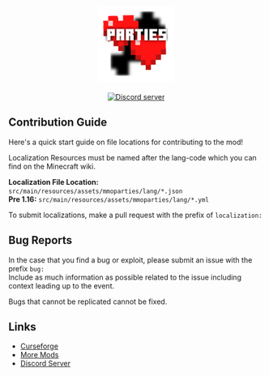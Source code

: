 <div align="center">

<img src="https://github.com/matthe815/mmo-parties/blob/1.12-develop/src/main/resources/assets/mmoparties/textures/logo.png?raw=true" height="150" width="150" /></br></br>
<a href="https://discord.gg/invite/G6HrJk7BBc"><img src="https://img.shields.io/discord/606926504424767488?color=5865F2&logo=discord&logoColor=white" alt="Discord server" /></a>
</div>

## Contribution Guide
Here's a quick start guide on file locations for contributing to the mod!</br>

Localization Resources must be named after the lang-code which you can find on the Minecraft wiki.</br>

<b>Localization File Location:</b> `src/main/resources/assets/mmoparties/lang/*.json`</br>
<b>Pre 1.16:</b> `src/main/resources/assets/mmoparties/lang/*.yml`

To submit localizations, make a pull request with the prefix of `localization:`

## Bug Reports
In the case that you find a bug or exploit, please submit an issue with the prefix `bug:`</br>
Include as much information as possible related to the issue including context leading up to the event.

Bugs that cannot be replicated cannot be fixed.

## Links
- [Curseforge][curseforge]
- [More Mods][website]
- [Discord Server][discord]

[curseforge]: curseforge.com/minecraft/mc-mods/rpg-parties
[website]: https://matthe815.dev
[discord]: https://discord.gg/invite/G6HrJk7BBc